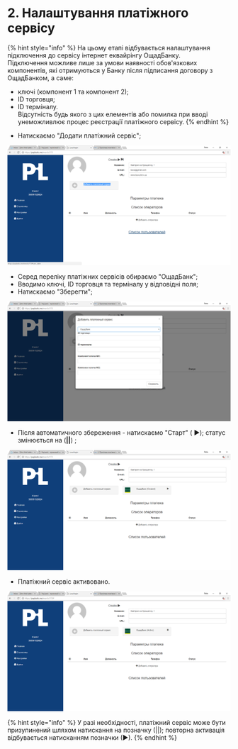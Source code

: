 # 2. Налаштування платіжного сервісу

{% hint style="info" %}
На цьому етапі відбувається налаштування підключення до сервісу інтернет еквайрінгу ОщадБанку.  
Підключення можливе лише за умови наявності обов'язкових компонентів, які отримуються у Банку після підписання договору з ОщадБанком, а саме:  
- ключі \(компонент 1 та компонент 2\);  
- ID торговця;  
- ID терміналу.  
Відсутність будь якого з цих елементів або помилка при вводі унеможливлює процес реєстрації платіжного сервісу.
{% endhint %}

* Натискаємо "Додати платіжний сервіс";

![](../.gitbook/assets/image%20%2835%29.png)

* Серед переліку платіжних сервісів обираємо "ОщадБанк";
* Вводимо ключі, ID торговця та терміналу у відповідні поля;
* Натискаємо "Зберегти";

![](../.gitbook/assets/image%20%281%29.png)

* Після автоматичного збереження - натискаємо "Старт" \( ▶\); статус змінюється на  \(**\|\|**\) ;

![](../.gitbook/assets/image%20%2832%29.png)

* Платіжний сервіс активовано.

![](../.gitbook/assets/image%20%2849%29.png)

{% hint style="info" %}
У разі необхідності, платіжний сервіс може бути призупинений шляхом натискання на позначку \(\|\|\); повторна активація відбувається натисканням позначки \(▶\).
{% endhint %}

